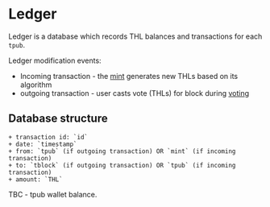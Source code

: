 # Ledger

Ledger is a database which records THL balances and transactions for each `tpub`.

Ledger modification events:
+ Incoming transaction - the [mint](mint.md) generates new THLs based on its algorithm
+ outgoing transaction - user casts vote (THLs) for block during [voting](voting.md)

## Database structure

```
+ transaction id: `id`
+ date: `timestamp`
+ from: `tpub` (if outgoing transaction) OR `mint` (if incoming transaction)
+ to: `tblock` (if outgoing transaction) OR `tpub` (if incoming transaction)
+ amount: `THL`
```

TBC - tpub wallet balance.
